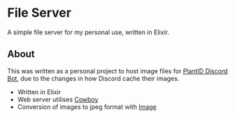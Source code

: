 # File Server

A simple file server for my personal use, written in Elixir.

## About

This was written as a personal project to host image files for [PlantID Discord Bot](https://github.com/TheRealOwenRees/plantID_discordbot), due to the changes in how Discord cache their images.

- Written in Elixir
- Web server utilises [Cowboy](https://github.com/ninenines/cowboy)
- Conversion of images to jpeg format with [Image](https://github.com/elixir-image/image)
